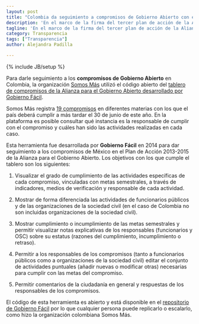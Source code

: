 ```yaml
---
layout: post
title: "Colombia da seguimiento a compromisos de Gobierno Abierto con el tablero open source de Gobierno Fácil"
description: 'En el marco de la firma del tercer plan de acción de la Alianza para el Gobierno Abierto en Colombia, la organización Somos Más registra los avances en esta materia por medio del tablero de control en código abierto desarrollado por Gobierno Fácil.'
tagline: 'En el marco de la firma del tercer plan de acción de la Alianza para el Gobierno Abierto en Colombia, la organización Somos Más registra los avances en esta materia por medio del tablero de control en código abierto desarrollado por Gobierno Fácil.'
category: Transparencia
tags: ["Transparencia"]
author: Alejandra Padilla

---
```

{% include JB/setup %}


Para darle seguimiento a los **compromisos de Gobierno Abierto** en Colombia, la organización [Somos Más](https://somosmas.org) utilizó el código abierto del [tablero de compromisos de la Alianza para el Gobierno Abierto desarrollado por Gobierno Fácil](http://gobiernofacil.com/herramientas/tablero-aga).

Somos Más registra [19 compromisos](http://compromisos.somosmas.org) en diferentes materias con los que el país deberá cumplir a más tardar el 30 de junio de este año. En la plataforma es posible consultar qué instancia es la responsable de cumplir con el compromiso y cuáles han sido las actividades realizadas en cada caso. 

Esta herramienta fue desarrollada por **Gobierno Fácil** en 2014 para dar seguimiento a los compromisos de México en el Plan de Acción 2013-2015 de la Alianza para el Gobierno Abierto. Los objetivos con los que cumple el tablero son los siguientes:

1. Visualizar el grado de cumplimiento de las actividades específicas de cada compromiso, vinculadas con metas semestrales, a través de indicadores, medios de verificación y responsable de cada actividad.

2. Mostrar de forma diferenciada las actividades de funcionarios públicos y de las organizaciones de la sociedad civil (en el caso de Colombia no son incluidas organizaciones de la sociedad civil).

3. Mostrar cumplimiento o incumplimiento de las metas semestrales y permitir visualizar notas explicativas de los responsables (funcionarios y OSC) sobre su estatus (razones del cumplimiento, incumplimiento o retraso).

4. Permitir a los responsables de los compromisos (tanto a funcionarios públicos como a organizaciones de la sociedad civil) editar el conjunto de actividades puntuales (añadir nuevas o modificar otras) necesarias para cumplir con las metas del compromiso.

5. Permitir comentarios de la ciudadanía en general y respuestas de los responsables de los compromisos.

El código de esta herramienta es abierto y está disponible en el [repositorio de Gobierno Fácil](https://github.com/GobiernoFacil/compromisos) por lo que cualquier persona puede replicarlo o escalarlo, como hizo la organización colombiana Somos Más. 